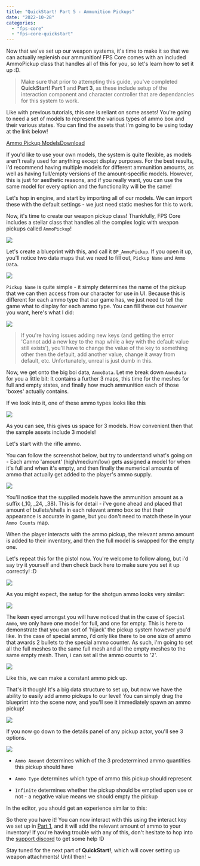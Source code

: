 ```yaml
---
title: "QuickStart! Part 5 - Ammunition Pickups"
date: "2022-10-28"
categories: 
  - "fps-core"
  - "fps-core-quickstart"
---
```


Now that we've set up our weapon systems, it's time to make it so that we can actually replenish our ammunition! FPS Core comes with an included AmmoPickup class that handles all of this for you, so let's learn how to set it up :D.

> Make sure that prior to attempting this guide, you've completed **QuickStart! Part 1** and **Part 3**, as these include setup of the interaction component and character controller that are dependancies for this system to work.

Like with previous tutorials, this one is reliant on some assets! You're going to need a set of models to represent the various types of ammo box and their various states. You can find the assets that i'm going to be using today at the link below!

[Ammo Pickup Models](https://emmadocs.dev/wp-content/uploads/2022/10/AmmoPickupModels.zip)[Download](https://emmadocs.dev/wp-content/uploads/2022/10/AmmoPickupModels.zip)

If you'd like to use your own models, the system is quite flexible, as models aren't really used for anything except display purposes. For the best results, i'd recommend having multiple models for different ammunition amounts, as well as having full/empty versions of the amount-specific models. However, this is just for aesthetic reasons, and if you really want, you can use the same model for every option and the functionality will be the same!

Let's hop in engine, and start by importing all of our models. We can import these with the default settings - we just need static meshes for this to work.

Now, it's time to create our weapon pickup class! Thankfully, FPS Core includes a stellar class that handles all the complex logic with weapon pickups called `AmmoPickup`!

![](images/Screenshot-2022-10-28-at-00.14.51-1024x979.png)

Let's create a blueprint with this, and call it `BP_AmmoPickup`. If you open it up, you'll notice two data maps that we need to fill out, `Pickup Name` and `Ammo Data`.

![](images/Screenshot-2022-10-28-at-00.16.35-1024x637.png)

`Pickup Name` is quite simple - it simply determines the name of the pickup that we can then access from our character for use in UI. Because this is different for each ammo type that our game has, we just need to tell the game what to display for each ammo type. You can fill these out however you want, here's what I did:

![](images/Screenshot-2022-10-28-at-00.19.29.png)

> If you're having issues adding new keys (and getting the error 'Cannot add a new key to the map while a key with the default value still exists'), you'll have to change the value of the key to something other then the default, add another value, change it away from default, etc. Unfortunately, unreal is just dumb in this.

Now, we get onto the big boi data, `AmmoData`. Let me break down `AmmoData` for you a little bit: It contains a further 3 maps, this time for the meshes for full and empty states, and finally how much ammunition each of those 'boxes' actually contains.

If we look into it, one of these ammo types looks like this

![](images/image-2.png)

As you can see, this gives us space for 3 models. How convenient then that the sample assets include 3 models!

Let's start with the rifle ammo.

You can follow the screenshot below, but try to understand what's going on - Each ammo 'amount' (high/medium/low) gets assigned a model for when it's full and when it's empty, and then finally the numerical amounts of ammo that actually get added to the player's ammo supply.

![](images/image-4-943x1024.png)

You'll notice that the supplied models have the ammunition amount as a suffix (\_10, \_24, \_38). This is for detail - i've gone ahead and placed that amount of bullets/shells in each relevant ammo box so that their appearance is accurate in game, but you don't need to match these in your `Ammo Counts` map.

When the player interacts with the ammo pickup, the relevant ammo amount is added to their inventory, and then the full model is swapped for the empty one.

Let's repeat this for the pistol now. You're welcome to follow along, but i'd say try it yourself and then check back here to make sure you set it up correctly! :D

![](images/image-5-934x1024.png)

As you might expect, the setup for the shotgun ammo looks very similar:

![](images/image-6-941x1024.png)

The keen eyed amongst you will have noticed that in the case of `Special Ammo`, we only have one model for full, and one for empty. This is here to demonstrate that you can sort of 'hijack' the pickup system however you'd like. In the case of special ammo, i'd only like there to be one size of ammo that awards 2 bullets to the special ammo counter. As such, i'm going to set all the full meshes to the same full mesh and all the empty meshes to the same empty mesh. Then, i can set all the ammo counts to '2'.

![](images/image-7-929x1024.png)

Like this, we can make a constant ammo pick up.

That's it though! It's a big data structure to set up, but now we have the ability to easily add ammo pickups to our level! You can simply drag the blueprint into the scene now, and you'll see it immediately spawn an ammo pickup!

![](images/Screenshot-2022-10-28-at-01.18.44-1024x637.png)

If you now go down to the details panel of any pickup actor, you'll see 3 options.

![](images/Screenshot-2022-10-28-at-01.26.23-1024x637.png)

- `Ammo Amount` determines which of the 3 predetermined ammo quantities this pickup should have

- `Ammo Type` determines which type of ammo this pickup should represent

- `Infinite` determines whether the pickup should be emptied upon use or not - a negative value means we should empty the pickup

In the editor, you should get an experience similar to this:

So there you have it! You can now interact with this using the interact key we set up in [Part 1](https://emmadocs.dev/fps-core/quickstart-part-1-creating-a-character/), and it will add the relevant amount of ammo to your inventory! If you're having trouble with any of this, don't hesitate to hop into the [support discord](https://discord.gg/MzxdZd2WqR) to get some help :D

Stay tuned for the next part of **QuickStart!**, which will cover setting up weapon attachments! Until then! ~
